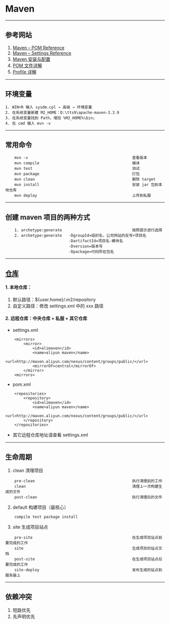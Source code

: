 # Maven
---
## 参考网站
1. [Maven – POM Reference](https://maven.apache.org/pom.html)
2. [Maven – Settings Reference](https://maven.apache.org/settings.html)
3. [Maven 安装与配置](https://www.cnblogs.com/eagle6688/p/7838224.html)
4. [POM 文件详解](https://zhuanlan.zhihu.com/p/341619947)
5. [Profile 详解](https://www.cnblogs.com/wxgblogs/p/6696229.html)
---
## 环境变量
```
1. WIN+R 输入 sysdm.cpl → 高级 → 环境变量
2. 在系统变量新建 M2_HOME：D:\tts9\apache-maven-3.3.9
3. 在系统变量找到 Path，增加 %M2_HOME%\bin;
4. 在 cmd 输入 mvn -v
```
---
## 常用命令
```
    mvn -v                                              查看版本
    mvn compile                                         编译
    mvn test                                            测试
    mvn package                                         打包
    mvn clean                                           删除 target
    mvn install                                         安装 jar 包到本地仓库
    mvn deploy                                          上传到私服
```
---
## 创建 maven 项目的两种方式
```
    1. archetype:generate                               按照提示进行选择
    2. archetype:generate   -DgroupId=组织名，公司网站的反写+项目名
                            -DartifactId=项目名-模块名
                            -Dversion=版本号
                            -Dpackage=代码所在包名
```
---              
## [仓库](https://blog.csdn.net/qq_25827845/article/details/83549846)
#### 1. 本地仓库：
1. 默认路径：${user.home}/.m2/repository
2. 自定义路径：修改 settings.xml 中的 <localRepository>xxx</localRepository> 路径 
#### 2. 远程仓库：中央仓库 + 私服 + 其它仓库
- settings.xml
```
    <mirrors>
        <mirror>
            <id>alimaven</id>
            <name>aliyun maven</name>
            <url>http://maven.aliyun.com/nexus/content/groups/public/</url>
            <mirrorOf>central</mirrorOf>
        </mirror>
    <mirrors>
```
- pom.xml
```
    <repositories>
        <repository>
            <id>alimaven</id>
            <name>aliyun maven</name>
            <url>http://maven.aliyun.com/nexus/content/groups/public/</url>
        </repository>
    </repositories>
```
- 其它远程仓库地址请查看 settings.xml
---
## 生命周期
1. clean 清理项目
```
    pre-clean                                           执行清理前的工作
    clean                                               清理上一次构建生成的文件
    post-clean                                          执行清理后的文件
```    
2. default 构建项目（最核心）
```
    compile test package install
```
3. site         生成项目站点
```
    pre-site                                            在生成项目站点前要完成的工作
    site                                                生成项目的站点文档
    post-site                                           在生成项目站点后要完成的工作
    site-deploy                                         发布生成的站点到服务器上
```
---
## 依赖冲突
1. 短路优先
2. 先声明优先